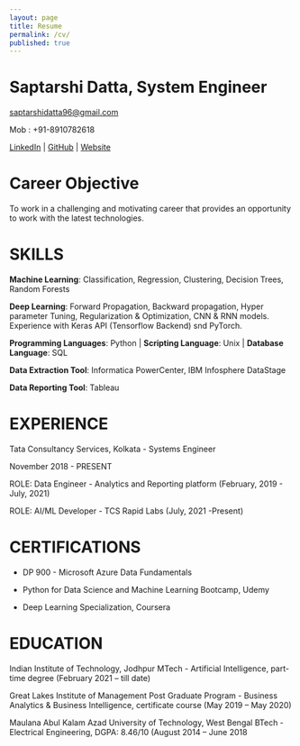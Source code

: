 ```yaml
---
layout: page
title: Resume
permalink: /cv/
published: true
---
```


# Saptarshi Datta, System Engineer

[saptarshidatta96@gmail.com](saptarshidatta96@gmail.com)

Mob : +91-8910782618

[LinkedIn](https://www.linkedin.com/in/saptarshi-datta/) | [GitHub](https://github.com/saptarshidatta96) | [Website](https://saptarshidatta.in/)

# Career Objective

To work in a challenging and motivating career that provides an opportunity to work with the latest
technologies.

# SKILLS

**Machine Learning**: Classification, Regression, Clustering, Decision Trees, Random Forests

**Deep Learning**: Forward Propagation, Backward propagation, Hyper parameter Tuning,
Regularization & Optimization, CNN & RNN models. Experience with Keras API (Tensorflow
Backend) snd PyTorch.

**Programming Languages**: Python | **Scripting Language**: Unix | **Database Language**: SQL

**Data Extraction Tool**: Informatica PowerCenter, IBM Infosphere DataStage

**Data Reporting Tool**: Tableau

# EXPERIENCE

Tata Consultancy Services, Kolkata - Systems Engineer

November 2018 - PRESENT

ROLE: Data Engineer - Analytics and Reporting platform (February, 2019 - July, 2021)

ROLE: AI/ML Developer - TCS Rapid Labs (July, 2021 -Present)

# CERTIFICATIONS 

- DP 900 - Microsoft Azure Data Fundamentals

- Python for Data Science and Machine Learning Bootcamp, Udemy

- Deep Learning Specialization, Coursera

# EDUCATION

Indian Institute of Technology, Jodhpur
MTech - Artificial Intelligence, part-time degree
(February 2021 – till date)

Great Lakes Institute of Management
Post Graduate Program - Business Analytics & Business Intelligence, certificate course
(May 2019 – May 2020)

Maulana Abul Kalam Azad University of Technology, West Bengal
BTech - Electrical Engineering, DGPA: 8.46/10
(August 2014 – June 2018
